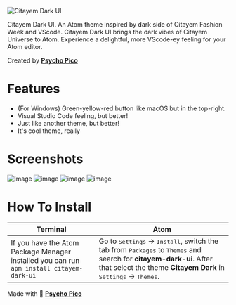 ![Citayem Dark UI](https://user-images.githubusercontent.com/25912250/180638029-682c458b-2749-4917-b795-2a8341b69231.jpg)

Citayem Dark UI. An Atom theme inspired by dark side of Citayem Fashion Week and VScode.
Citayem Dark UI brings the dark vibes of Citayem Universe to Atom. Experience a delightful, more VScode-ey feeling for your Atom editor.

Created by **[Psycho Pico](https://github.com/psycho-pico)**

# Features
- (For Windows) Green-yellow-red button like macOS but in the top-right.
- Visual Studio Code feeling, but better!
- Just like another theme, but better!
- It's cool theme, really

# Screenshots
![image](https://user-images.githubusercontent.com/25912250/180637960-3a264d15-b61b-47c7-b1f0-ccd1de37d798.png)
![image](https://user-images.githubusercontent.com/25912250/180637971-de0c2c4e-3c71-42db-961a-1a84cc0f6974.png)
![image](https://user-images.githubusercontent.com/25912250/180638010-a435cb7a-a5fd-4ba5-ab6a-05fbaee5bed8.png)
![image](https://user-images.githubusercontent.com/25912250/180638129-51817ec0-47c9-4077-a5a8-f37f494a521b.png)




# How To Install
Terminal | Atom
--- | ---
If you have the Atom Package Manager installed you can run `apm install citayem-dark-ui` | Go to <kbd>Settings</kbd> → <kbd>Install</kbd>, switch the tab from <kbd>Packages</kbd> to <kbd>Themes</kbd> and search for **citayem-dark-ui**. After that select the theme **Citayem Dark** in <kbd>Settings</kbd> → <kbd>Themes</kbd>.


Made with 🤘 **[Psycho Pico](https://github.com/psycho-pico)**
